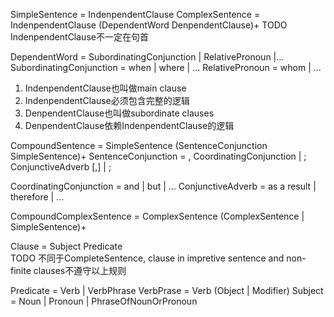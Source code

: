 SimpleSentence = IndenpendentClause 
ComplexSentence = IndenpendentClause (DependentWord DenpendentClause)+ 
TODO IndenpendentClause不一定在句首

DependentWord = SubordinatingConjunction | RelativePronoun |...
SubordinatingConjunction = when | where | ...
RelativePronoun = whom | ...
1. IndenpendentClause也叫做main clause
2. IndenpendentClause必须包含完整的逻辑
3. DenpendentClause也叫做subordinate clauses
4. DenpendentClause依赖IndenpendentClause的逻辑

CompoundSentence = SimpleSentence (SentenceConjunction SimpleSentence)+
SentenceConjunction = , CoordinatingConjunction | ; ConjunctiveAdverb [,] | ;

CoordinatingConjunction = and | but | ...
ConjunctiveAdverb = as a result | therefore | ...

CompoundComplexSentence = ComplexSentence (ComplexSentence | SimpleSentence)+

Clause = Subject Predicate    
TODO 不同于CompleteSentence, clause in impretive sentence and non-finite clauses不遵守以上规则

Predicate = Verb | VerbPhrase
VerbPrase = Verb (Object | Modifier)
Subject = Noun | Pronoun | PhraseOfNounOrPronoun
